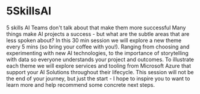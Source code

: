 # 5SkillsAI
5 skills AI Teams don't talk about that make them more successful  Many things make AI projects a success - but what are the subtle areas that are less spoken about?   In this 30 min session we will explore a new theme every 5 mins (so bring your coffee with you!). Ranging from choosing and experimenting with new AI technologies, to the importance of storytelling with data so everyone understands your project and outcomes.   To illustrate each theme we will explore services and tooling from Microsoft Azure that support your AI Solutions throughout their lifecycle.   This session will not be the end of your journey, but just the start - I hope to inspire you to want to learn more and help recommend some concrete next steps.
